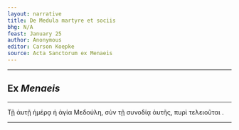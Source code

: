```yaml
---
layout: narrative
title: De Medula martyre et sociis
bhg: N/A
feast: January 25
author: Anonymous
editor: Carson Koepke
source: Acta Sanctorum ex Menaeis
---
```


---

## Ex *Menaeis*

---

Τῇ ἀυτῇ ἡμέρᾳ ἡ ἁγία Μεδούλη, σὺν τῇ συνοδίᾳ ἀυτῆς, πυρὶ τελειοῦται .

---
